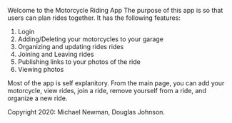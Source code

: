 Welcome to the Motorcycle Riding App
The purpose of this app is so that users can plan rides together. It has the following features:
1. Login
2. Adding/Deleting your motorcycles to your garage
3. Organizing and updating rides rides
4. Joining and Leaving rides
5. Publishing links to your photos of the ride
6. Viewing photos


Most of the app is self explanitory. From the main page, you can add your motorcycle, view rides, join a ride, remove yourself from a ride, and organize a new ride.


Copyright 2020: Michael Newman, Douglas Johnson.